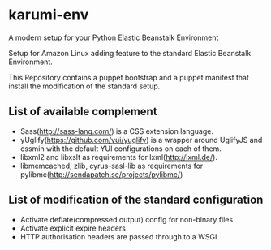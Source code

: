 karumi-env
==========

A modern setup for your Python Elastic Beanstalk Environment

Setup for Amazon Linux adding feature to the standard Elastic Beanstalk Environment.

This Repository contains a puppet bootstrap and a puppet manifest that install the modification of the standard setup.

List of available complement
-----------------------------

* Sass(http://sass-lang.com/) is a CSS extension language.
* yUglify(https://github.com/yui/yuglify) is a wrapper around UglifyJS and cssmin with the default YUI configurations on each of them.
* libxml2 and libxslt as requirements for lxml(http://lxml.de/).
* libmemcached, zlib, cyrus-sasl-lib as requirements for pylibmc(http://sendapatch.se/projects/pylibmc/)

List of modification of the standard configuration
------------------------------------

* Activate deflate(compressed output) config for non-binary files
* Activate explicit expire headers
* HTTP authorisation headers are passed through to a WSGI